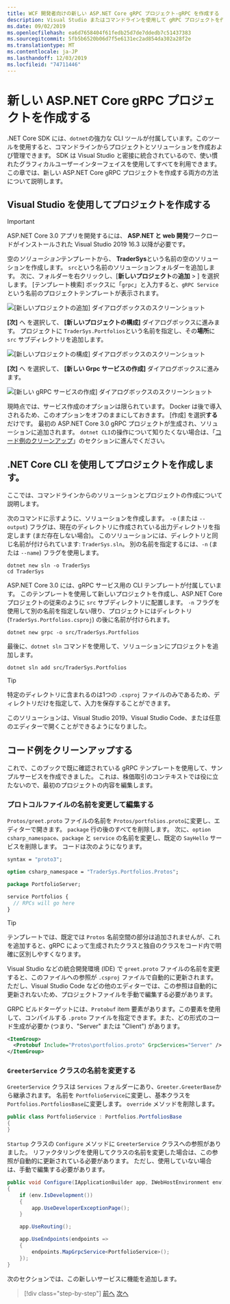 ```yaml
---
title: WCF 開発者向けの新しい ASP.NET Core gRPC プロジェクト-gRPC を作成する
description: Visual Studio またはコマンドラインを使用して gRPC プロジェクトを作成する方法について説明します。
ms.date: 09/02/2019
ms.openlocfilehash: ea6d7658404f61fedb25d7de7ddedb7c51437383
ms.sourcegitcommit: 5fb5b6520b06d7f5e6131ec2ad854da302a28f2e
ms.translationtype: MT
ms.contentlocale: ja-JP
ms.lasthandoff: 12/03/2019
ms.locfileid: "74711446"
---
```

# <a name="create-a-new-aspnet-core-grpc-project"></a>新しい ASP.NET Core gRPC プロジェクトを作成する

.NET Core SDK には、`dotnet`の強力な CLI ツールが付属しています。このツールを使用すると、コマンドラインからプロジェクトとソリューションを作成および管理できます。 SDK は Visual Studio と密接に統合されているので、使い慣れたグラフィカルユーザーインターフェイスを使用してすべてを利用できます。 この章では、新しい ASP.NET Core gRPC プロジェクトを作成する両方の方法について説明します。

## <a name="create-the-project-by-using-visual-studio"></a>Visual Studio を使用してプロジェクトを作成する

> [!IMPORTANT]
> ASP.NET Core 3.0 アプリを開発するには、 **ASP.NET と web 開発**ワークロードがインストールされた Visual Studio 2019 16.3 以降が必要です。

空の*ソリューション*テンプレートから、 **TraderSys**という名前の空のソリューションを作成します。 `src`という名前のソリューションフォルダーを追加します。 次に、フォルダーを右クリックし、[**新しいプロジェクト**の**追加** > ] を選択します。 [テンプレート検索] ボックスに「`grpc`」と入力すると、`gRPC Service`という名前のプロジェクトテンプレートが表示されます。

![[新しいプロジェクトの追加] ダイアログボックスのスクリーンショット](media/create-project/new-grpc-project.png)

**[次]** へ を選択して、 **[新しいプロジェクトの構成]** ダイアログボックスに進みます。 プロジェクトに `TraderSys.Portfolios`という名前を指定し、その**場所**に `src` サブディレクトリを追加します。

![[新しいプロジェクトの構成] ダイアログボックスのスクリーンショット](media/create-project/configure-project.png)

**[次]** へ を選択して、 **[新しい Grpc サービスの作成]** ダイアログボックスに進みます。

![[新しい gRPC サービスの作成] ダイアログボックスのスクリーンショット](media/create-project/create-new-grpc-service.png)

現時点では、サービス作成のオプションは限られています。 Docker は後で導入されるため、このオプションをオフのままにしておきます。 [作成] を選択**する**だけです。 最初の ASP.NET Core 3.0 gRPC プロジェクトが生成され、ソリューションに追加されます。 `dotnet CLI`の操作について知りたくない場合は、「[コード例のクリーンアップ](#clean-up-the-example-code)」のセクションに進んでください。

## <a name="create-the-project-by-using-the-net-core-cli"></a>.NET Core CLI を使用してプロジェクトを作成します。

ここでは、コマンドラインからのソリューションとプロジェクトの作成について説明します。

次のコマンドに示すように、ソリューションを作成します。 `-o` (または `--output`) フラグは、現在のディレクトリに作成されている出力ディレクトリを指定します (まだ存在しない場合)。 このソリューションには、ディレクトリと同じ名前が付けられています: `TraderSys.sln`。 別の名前を指定するには、`-n` (または `--name`) フラグを使用します。

```dotnetcli
dotnet new sln -o TraderSys
cd TraderSys
```

ASP.NET Core 3.0 には、gRPC サービス用の CLI テンプレートが付属しています。 このテンプレートを使用して新しいプロジェクトを作成し、ASP.NET Core プロジェクトの従来のように `src` サブディレクトリに配置します。 `-n` フラグを使用して別の名前を指定しない限り、プロジェクトにはディレクトリ (`TraderSys.Portfolios.csproj`) の後に名前が付けられます。

```dotnetcli
dotnet new grpc -o src/TraderSys.Portfolios
```

最後に、`dotnet sln` コマンドを使用して、ソリューションにプロジェクトを追加します。

```dotnetcli
dotnet sln add src/TraderSys.Portfolios
```

> [!TIP]
> 特定のディレクトリに含まれるのは1つの `.csproj` ファイルのみであるため、ディレクトリだけを指定して、入力を保存することができます。

このソリューションは、Visual Studio 2019、Visual Studio Code、または任意のエディターで開くことができるようになりました。

## <a name="clean-up-the-example-code"></a>コード例をクリーンアップする

これで、このブックで既に確認されている gRPC テンプレートを使用して、サンプルサービスを作成できました。 これは、株価取引のコンテキストでは役に立たないので、最初のプロジェクトの内容を編集します。

### <a name="rename-and-edit-the-proto-file"></a>プロトコルファイルの名前を変更して編集する

`Protos/greet.proto` ファイルの名前を `Protos/portfolios.proto`に変更し、エディターで開きます。 `package` 行の後のすべてを削除します。 次に、`option csharp_namespace`、`package` と `service` の名前を変更し、既定の `SayHello` サービスを削除します。 コードは次のようになります。

```protobuf
syntax = "proto3";

option csharp_namespace = "TraderSys.Portfolios.Protos";

package PortfolioServer;

service Portfolios {
  // RPCs will go here
}
```

> [!TIP]
> テンプレートでは、既定では `Protos` 名前空間の部分は追加されませんが、これを追加すると、gRPC によって生成されたクラスと独自のクラスをコード内で明確に区別しやすくなります。

Visual Studio などの統合開発環境 (IDE) で `greet.proto` ファイルの名前を変更すると、このファイルへの参照が `.csproj` ファイルで自動的に更新されます。 ただし、Visual Studio Code などの他のエディターでは、この参照は自動的に更新されないため、プロジェクトファイルを手動で編集する必要があります。

GRPC ビルドターゲットには、`Protobuf` item 要素があります。この要素を使用して、コンパイルする `.proto` ファイルを指定できます。また、どの形式のコード生成が必要か (つまり、"Server" または "Client") があります。

```xml
<ItemGroup>
  <Protobuf Include="Protos\portfolios.proto" GrpcServices="Server" />
</ItemGroup>
```

### <a name="rename-the-greeterservice-class"></a>`GreeterService` クラスの名前を変更する

`GreeterService` クラスは `Services` フォルダーにあり、`Greeter.GreeterBase`から継承されます。 名前を `PortfolioService`に変更し、基本クラスを `Portfolios.PortfoliosBase`に変更します。 `override` メソッドを削除します。

```csharp
public class PortfolioService : Portfolios.PortfoliosBase
{
}
```

`Startup` クラスの `Configure` メソッドに `GreeterService` クラスへの参照がありました。 リファクタリングを使用してクラスの名前を変更した場合は、この参照が自動的に更新されている必要があります。 ただし、使用していない場合は、手動で編集する必要があります。

```csharp
public void Configure(IApplicationBuilder app, IWebHostEnvironment env)
{
    if (env.IsDevelopment())
    {
        app.UseDeveloperExceptionPage();
    }

    app.UseRouting();

    app.UseEndpoints(endpoints =>
    {
        endpoints.MapGrpcService<PortfolioService>();
    });
}
```

次のセクションでは、この新しいサービスに機能を追加します。

>[!div class="step-by-step"]
>[前へ](migrate-wcf-to-grpc.md)
>[次へ](migrate-request-reply.md)

